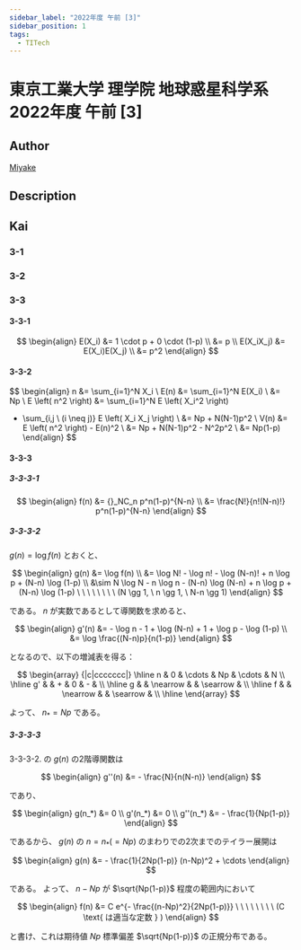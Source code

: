 ```yaml
---
sidebar_label: "2022年度 午前 [3]"
sidebar_position: 1
tags:
  - TITech
---
```

# 東京工業大学 理学院 地球惑星科学系 2022年度 午前 \[3\]

## **Author**
[Miyake](https://miyake.github.io/exams/index.html)

## **Description**

## **Kai**
### 3-1

### 3-2

### 3-3
#### 3-3-1

$$
  \begin{align}
  E(X_i)
  &= 1 \cdot p + 0 \cdot (1-p)
  \\
  &= p
  \\
  E(X_iX_j)
  &= E(X_i)E(X_j)
  \\
  &= p^2
  \end{align}
$$

#### 3-3-2

$$
\begin{align}
n
&= \sum_{i=1}^N X_i
\\
E(n)
&= \sum_{i=1}^N E(X_i)
\\
&= Np
\\
E \left( n^2 \right)
&= \sum_{i=1}^N E \left( X_i^2 \right)
+ \sum_{i,j \ (i \neq j)} E \left( X_i X_j \right)
\\
&= Np + N(N-1)p^2
\\
V(n)
&= E \left( n^2 \right) - E(n)^2
\\
&= Np + N(N-1)p^2 - N^2p^2
\\
&= Np(1-p)
\end{align}
$$

#### 3-3-3
##### 3-3-3-1

$$
  \begin{align}
  f(n)
  &= {}_NC_n p^n(1-p)^{N-n}
  \\
  &= \frac{N!}{n!(N-n)!} p^n(1-p)^{N-n}
  \end{align}
$$

##### 3-3-3-2
$g(n) = \log f(n)$ とおくと、

$$
\begin{align}
g(n)
&= \log f(n)
\\
&= \log N! - \log n! - \log (N-n)! + n \log p + (N-n) \log (1-p)
\\
&\sim N \log N - n \log n - (N-n) \log (N-n) + n \log p + (N-n) \log (1-p)
\ \ \ \ \ \ \ \ (N \gg 1, \ n \gg 1, \ N-n \gg 1)
\end{align}
$$

である。
$n$ が実数であるとして導関数を求めると、

$$
\begin{align}
g'(n)
&= - \log n - 1 + \log (N-n) + 1 + \log p - \log (1-p)
\\
&= \log \frac{(N-n)p}{n(1-p)}
\end{align}
$$

となるので、以下の増減表を得る：

$$
\begin{array}
{|c|ccccccc|}
\hline
n  & 0 & \cdots   & Np & \cdots   & N \\
\hline
g' &   & +        & 0  & -        & \\
\hline
g  &   & \nearrow &    & \searrow & \\
\hline
f  &   & \nearrow &    & \searrow & \\
\hline
\end{array}
$$

よって、 $n_*=Np$ である。

##### 3-3-3-3
3-3-3-2. の $g(n)$ の2階導関数は

$$
\begin{align}
g''(n)
&= - \frac{N}{n(N-n)}
\end{align}
$$

であり、

$$
\begin{align}
g(n_*) &= 0
\\
g'(n_*) &= 0
\\
g''(n_*) &= - \frac{1}{Np(1-p)}
\end{align}
$$

であるから、 $g(n)$ の $n=n_* (=Np)$ のまわりでの2次までのテイラー展開は

$$
\begin{align}
g(n) &= - \frac{1}{2Np(1-p)} (n-Np)^2 + \cdots
\end{align}
$$

である。
よって、 $n-Np$ が $\sqrt{Np(1-p)}$ 程度の範囲内において

$$
\begin{align}
f(n) &= C e^{- \frac{(n-Np)^2}{2Np(1-p)}}
\ \ \ \ \ \ \ \ (C \text{ は適当な定数 } )
\end{align}
$$

と書け、これは期待値 $Np$ 標準偏差 $\sqrt{Np(1-p)}$ の正規分布である。